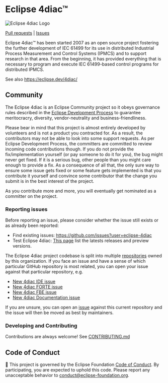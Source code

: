 # Eclipse 4diac™
<img src="https://eclipse.dev/4diac/img/4diac_Logo_2024.svg" alt="Eclipse 4diac Logo" title="Eclipse 4diac" />

[Pull requests](https://github.com/pulls?user=eclipse-4diac) |
[Issues](https://github.com/issues?user=eclipse-4diac)

Eclipse 4diac™ has been started 2007 as an open source project fostering the further development of IEC 61499 for its use in distributed Industrial Process Measurement and Control Systems (IPMCS) and to support research in that area. 
From the beginning, it has provided everything that is necessary to program and execute IEC 61499-based control programs for distributed IPMCS.

See also https://eclipse.dev/4diac/

## Community 

The Eclipse 4diac is an Eclipse Community project so it obeys governance rules described in the [Eclipse Development Process](https://www.eclipse.org/projects/dev_process/) to guarantee meritocracry, diversity, vendor-neutrality and business-friendliness.

Please bear in mind that this project is almost entirely developed by volunteers and is not a product you contracted for. As a result, the contributors may not be able to look into some support requests. 
As per Eclipse Development Process, the committers are committed to review incoming code contributions though. 
If you do not provide the fix/implementation yourself (or pay someone to do it for you), the bug might never get fixed. 
If it is a serious bug, other people than you might care enough to provide a fix. 
As a consequence of all that, the only sure way to ensure some issue gets fixed or some feature gets implemented is that you contribute it yourself and convince some contributor that the change you submit is in the best interest of the project.

As you contribute more and more, you will eventually get nominated as a committer on the project.

### Reporting issues

Before reporting an issue, please consider whether the issue still exists or as already been reported:
* Find existing issues: https://github.com/issues?user=eclipse-4diac
* Test Eclipse 4diac: [This page](https://eclipse.dev/4diac/download/) list the latests releases and preview versions.

The Eclipse 4diac project codebase is split into multiple [repositories](https://github.com/orgs/eclipse-4diac/repositories) owned by this organization. 
If you face an issue and have a sense of which particular GitHub repository is most related, you can open your issue against that particular repository, e.g.
* [New 4diac IDE issue](https://github.com/eclipse-4diac/4diac-ide/issues/new)
* [New 4diac FORTE issue](https://github.com/eclipse-4diac/4diac-forte/issues/new)
* [New 4diac FBE issue](https://github.com/eclipse-4diac/4diac-fbe/issues/new)
* [New 4diac Documentation issue](https://github.com/eclipse-4diac/4diac-documentation/issues/new)

If you are unsure, you can open an [issue](https://github.com/eclipse-4diac/.github/issues) against this current repository and the issue will then be moved as best by maintainers.

### Developing and Contributing

Contributions are always welcome!
See [CONTRIBUTING.md](https://github.com/eclipse-platform/.github/blob/main/CONTRIBUTING.md)

## Code of Conduct
🤝 This project is governed by the Eclipse Foundation [Code of Conduct](https://github.com/eclipse-platform/.github/blob/main/CODE_OF_CONDUCT.md). By participating, you are expected to uphold this code. 
Please report any unacceptable behavior to [conduct@eclipse-foundation.org](mailto:conduct@eclipse-foundation.org).
